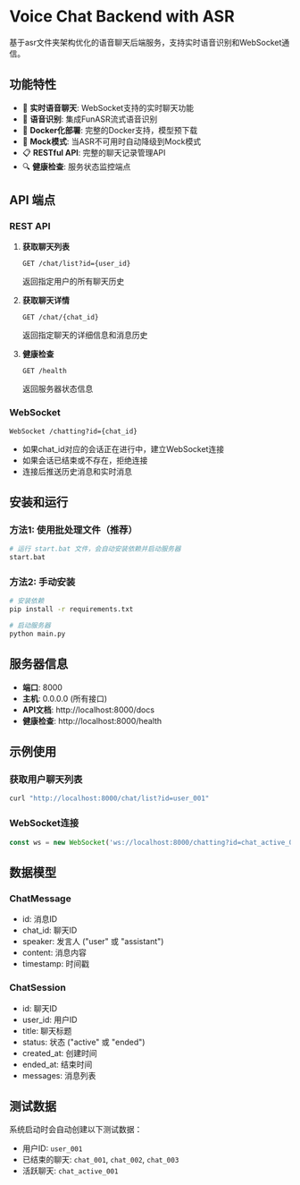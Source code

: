# Voice Chat Backend with ASR

基于asr文件夹架构优化的语音聊天后端服务，支持实时语音识别和WebSocket通信。

## 功能特性

- 🎯 **实时语音聊天**: WebSocket支持的实时聊天功能
- 🎤 **语音识别**: 集成FunASR流式语音识别
- 🐳 **Docker化部署**: 完整的Docker支持，模型预下载
- 🔄 **Mock模式**: 当ASR不可用时自动降级到Mock模式
- 📋 **RESTful API**: 完整的聊天记录管理API
- 🔍 **健康检查**: 服务状态监控端点

## API 端点

### REST API

1. **获取聊天列表**
   ```
   GET /chat/list?id={user_id}
   ```
   返回指定用户的所有聊天历史

2. **获取聊天详情**
   ```
   GET /chat/{chat_id}
   ```
   返回指定聊天的详细信息和消息历史

3. **健康检查**
   ```
   GET /health
   ```
   返回服务器状态信息

### WebSocket

```
WebSocket /chatting?id={chat_id}
```
- 如果chat_id对应的会话正在进行中，建立WebSocket连接
- 如果会话已结束或不存在，拒绝连接
- 连接后推送历史消息和实时消息

## 安装和运行

### 方法1: 使用批处理文件（推荐）
```bash
# 运行 start.bat 文件，会自动安装依赖并启动服务器
start.bat
```

### 方法2: 手动安装
```bash
# 安装依赖
pip install -r requirements.txt

# 启动服务器
python main.py
```

## 服务器信息

- **端口**: 8000
- **主机**: 0.0.0.0 (所有接口)
- **API文档**: http://localhost:8000/docs
- **健康检查**: http://localhost:8000/health

## 示例使用

### 获取用户聊天列表
```bash
curl "http://localhost:8000/chat/list?id=user_001"
```

### WebSocket连接
```javascript
const ws = new WebSocket('ws://localhost:8000/chatting?id=chat_active_001');
```

## 数据模型

### ChatMessage
- id: 消息ID
- chat_id: 聊天ID
- speaker: 发言人 ("user" 或 "assistant")
- content: 消息内容
- timestamp: 时间戳

### ChatSession
- id: 聊天ID
- user_id: 用户ID
- title: 聊天标题
- status: 状态 ("active" 或 "ended")
- created_at: 创建时间
- ended_at: 结束时间
- messages: 消息列表

## 测试数据

系统启动时会自动创建以下测试数据：
- 用户ID: `user_001`
- 已结束的聊天: `chat_001`, `chat_002`, `chat_003`
- 活跃聊天: `chat_active_001`
